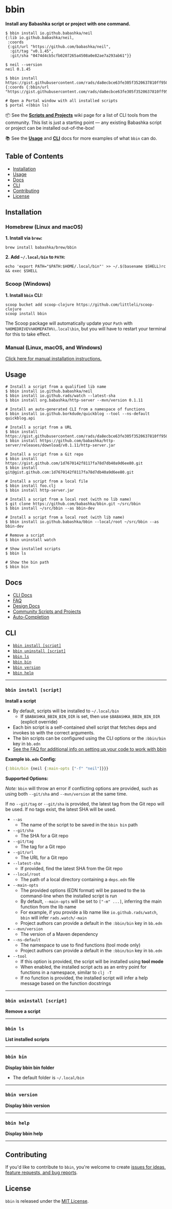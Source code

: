 # bbin

**Install any Babashka script or project with one command.**

```
$ bbin install io.github.babashka/neil
{:lib io.github.babashka/neil,
 :coords
 {:git/url "https://github.com/babashka/neil",
  :git/tag "v0.1.45",
  :git/sha "0474d4cb5cfb0207265a4508a0e82ae7a293ab61"}}

$ neil --version
neil 0.1.45

$ bbin install https://gist.githubusercontent.com/rads/da8ecbce63fe305f3520637810ff9506/raw/25e47ce2fb5f9a7f9d12a20423e801b64c20e787/portal.clj
{:coords {:bbin/url "https://gist.githubusercontent.com/rads/da8ecbce63fe305f3520637810ff9506/raw/25e47ce2fb5f9a7f9d12a20423e801b64c20e787/portal.clj"}}

# Open a Portal window with all installed scripts
$ portal <(bbin ls)
```

📦 See the [**Scripts and Projects**](https://github.com/babashka/bbin/wiki/Scripts-and-Projects) wiki page for a list of CLI tools from the community. This list is just a starting point — any existing Babashka script or project can be installed out-of-the-box!

📚 See the [**Usage**](#usage) and [**CLI**](#cli) docs for more examples of what `bbin` can do.

## Table of Contents

- [Installation](#installation)
- [Usage](#usage)
- [Docs](#docs)
- [CLI](#cli)
- [Contributing](#contributing)
- [License](#license)

## Installation

### Homebrew (Linux and macOS)

**1. Install via `brew`:**
```shell
brew install babashka/brew/bbin
```

**2. Add `~/.local/bin` to `PATH`:**
```shell
echo 'export PATH="$PATH:$HOME/.local/bin"' >> ~/.$(basename $SHELL)rc && exec $SHELL
```

### Scoop (Windows)

**1. Install `bbin` CLI:**
```shell
scoop bucket add scoop-clojure https://github.com/littleli/scoop-clojure
scoop install bbin
```

The Scoop package will automatically update your `Path` with `%HOMEDRIVE%%HOMEPATH%\.local\bin`, but you will have to restart your terminal for this to take effect.

### Manual (Linux, macOS, and Windows)

[Click here for manual installation instructions.](docs/installation.md#manual-linux-and-macos)

## Usage

```
# Install a script from a qualified lib name
$ bbin install io.github.babashka/neil
$ bbin install io.github.rads/watch --latest-sha
$ bbin install org.babashka/http-server --mvn/version 0.1.11

# Install an auto-generated CLI from a namespace of functions
$ bbin install io.github.borkdude/quickblog --tool --ns-default quickblog.api

# Install a script from a URL
$ bbin install https://gist.githubusercontent.com/rads/da8ecbce63fe305f3520637810ff9506/raw/25e47ce2fb5f9a7f9d12a20423e801b64c20e787/portal.clj
$ bbin install https://github.com/babashka/http-server/releases/download/v0.1.11/http-server.jar

# Install a script from a Git repo
$ bbin install https://gist.github.com/1d7670142f8117fa78d7db40a9d6ee80.git
$ bbin install git@gist.github.com:1d7670142f8117fa78d7db40a9d6ee80.git

# Install a script from a local file
$ bbin install foo.clj
$ bbin install http-server.jar

# Install a script from a local root (with no lib name)
$ git clone https://github.com/babashka/bbin.git ~/src/bbin
$ bbin install ~/src/bbin --as bbin-dev

# Install a script from a local root (with lib name)
$ bbin install io.github.babashka/bbin --local/root ~/src/bbin --as bbin-dev

# Remove a script
$ bbin uninstall watch

# Show installed scripts
$ bbin ls

# Show the bin path
$ bbin bin
```

## Docs

- [CLI Docs](#cli)
- [FAQ](docs/faq.md)
- [Design Docs](docs/design.md)
- [Community Scripts and Projects](https://github.com/babashka/bbin/wiki/Scripts-and-Projects)
- [Auto-Completion](docs/auto-completion.md)

## CLI

- [`bbin install [script]`](#bbin-install-script)
- [`bbin uninstall [script]`](#bbin-uninstall-script)
- [`bbin ls`](#bbin-ls)
- [`bbin bin`](#bbin-bin)
- [`bbin version`](#bbin-version)
- [`bbin help`](#bbin-help)

---

### `bbin install [script]`

**Install a script**

- By default, scripts will be installed to `~/.local/bin`
    - If `$BABASHKA_BBIN_BIN_DIR` is set, then use `$BABASHKA_BBIN_BIN_DIR` (explicit override)
- Each bin script is a self-contained shell script that fetches deps and invokes `bb` with the correct arguments.
- The bin scripts can be configured using the CLI options or the `:bbin/bin` key in `bb.edn`
- [See the FAQ for additional info on setting up your code to work with bbin](docs/faq.md#how-do-i-get-my-software-onto-bbin)

**Example `bb.edn` Config:**

```clojure
{:bbin/bin {neil {:main-opts ["-f" "neil"]}}}
```

**Supported Options:**

*Note:* `bbin` will throw an error if conflicting options are provided, such as using both `--git/sha` and `--mvn/version` at the same time.

If no `--git/tag` or `--git/sha` is provided, the latest tag from the Git repo will be used. If no tags exist, the latest SHA will be used.

- `--as`
    - The name of the script to be saved in the `bbin bin` path
- `--git/sha`
    - The SHA for a Git repo
- `--git/tag`
    - The tag for a Git repo
- `--git/url`
    - The URL for a Git repo
- `--latest-sha`
    - If provided, find the latest SHA from the Git repo
- `--local/root`
    - The path of a local directory containing a `deps.edn` file
- `--main-opts`
    - The provided options (EDN format) will be passed to the `bb` command-line when the installed script is run
    - By default, `--main-opts` will be set to `["-m" ...]`, inferring the main function from the lib name
    - For example, if you provide a lib name like `io.github.rads/watch`, `bbin` will infer `rads.watch/-main`
    - Project authors can provide a default in the `:bbin/bin` key in `bb.edn`
- `--mvn/version`
    - The version of a Maven dependency
- `--ns-default`
    - The namespace to use to find functions (tool mode only)
    - Project authors can provide a default in the `:bbin/bin` key in `bb.edn`
- `--tool`
    - If this option is provided, the script will be installed using **tool mode**
    - When enabled, the installed script acts as an entry point for functions in a namespace, similar to `clj -T`
    - If no function is provided, the installed script will infer a help message based on the function docstrings
---

### `bbin uninstall [script]`

**Remove a script**

---

### `bbin ls`

**List installed scripts**

---

### `bbin bin`

**Display bbin bin folder**

- The default folder is `~/.local/bin`

---

### `bbin version`

**Display bbin version**

---

### `bbin help`

**Display bbin help**

---

## Contributing

If you'd like to contribute to `bbin`, you're welcome to create [issues for ideas, feature requests, and bug reports](https://github.com/babashka/bbin/issues).

## License

`bbin` is released under the [MIT License](LICENSE).
